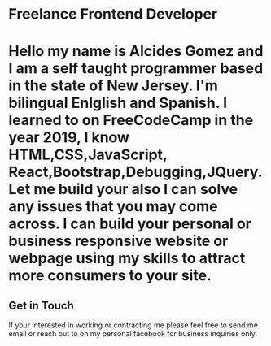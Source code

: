 
<html>  
  <body>
    <h1>Freelance Frontend Developer<h1>
    <p>Hello my name is Alcides Gomez and I am a self taught programmer based in the state of New Jersey. I'm bilingual Enlglish and Spanish. I learned to on FreeCodeCamp in the year 2019, I know HTML,CSS,JavaScript, React,Bootstrap,Debugging,JQuery. Let me build your also I can solve any issues that you may come across. I can build your personal or business responsive website or webpage using my skills to attract more consumers to your site.</p>
      <h2> Get in Touch</h2>
      <p> If your interested in working or contracting me please feel free to send me email or reach out to on my personal facebook for business inquiries only.</p>
        
                                                                                                           
                                                                                                           
  </body>
</html>
